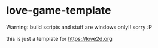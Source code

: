 # love-game-template

Warning: build scripts and stuff are windows only!! sorry :P

this is just a template for https://love2d.org